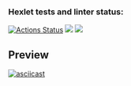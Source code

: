 ### Hexlet tests and linter status:
[![Actions Status](https://github.com/THEBESTol0ch/frontend-project-46/workflows/hexlet-check/badge.svg)](https://github.com/THEBESTol0ch/frontend-project-46/actions) <a href="https://codeclimate.com/github/THEBESTol0ch/frontend-project-46/maintainability"><img src="https://api.codeclimate.com/v1/badges/9770465960ba3e33b7fb/maintainability" /></a> <a href="https://codeclimate.com/github/THEBESTol0ch/frontend-project-46/test_coverage"><img src="https://api.codeclimate.com/v1/badges/9770465960ba3e33b7fb/test_coverage" /></a>

## Preview
[![asciicast](https://asciinema.org/a/2LXGrGLyIjjpEqWP3XutgEt3c.png)](https://asciinema.org/a/2LXGrGLyIjjpEqWP3XutgEt3c)
